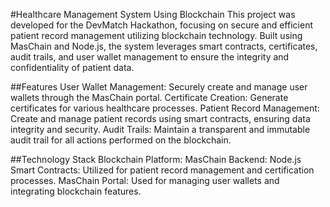 #Healthcare Management System Using Blockchain
This project was developed for the DevMatch Hackathon, focusing on secure and efficient patient record management utilizing blockchain technology. Built using MasChain and Node.js, the system leverages smart contracts, certificates, audit trails, and user wallet management to ensure the integrity and confidentiality of patient data.

##Features
User Wallet Management: Securely create and manage user wallets through the MasChain portal.
Certificate Creation: Generate certificates for various healthcare processes.
Patient Record Management: Create and manage patient records using smart contracts, ensuring data integrity and security.
Audit Trails: Maintain a transparent and immutable audit trail for all actions performed on the blockchain.

##Technology Stack
Blockchain Platform: MasChain
Backend: Node.js
Smart Contracts: Utilized for patient record management and certification processes.
MasChain Portal: Used for managing user wallets and integrating blockchain features.
